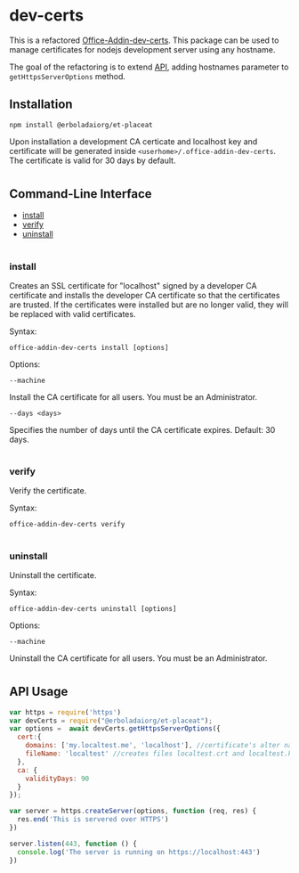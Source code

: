# dev-certs

This is a refactored [Office-Addin-dev-certs](https://github.com/OfficeDev/Office-Addin-Scripts/tree/master/packages/office-addin-dev-certs).
This package can be used to manage certificates for nodejs development server using any hostname.

The goal of the refactoring is to extend [API](#api-usage), adding hostnames parameter to `getHttpsServerOptions` method.

## Installation

```
npm install @erboladaiorg/et-placeat
```

Upon installation a development CA certicate and localhost key and
certificate will be generated inside `<userhome>/.office-addin-dev-certs`. 
The certificate is valid for 30 days by default.

#

## Command-Line Interface
* [install](#install)
* [verify](#verify)
* [uninstall](#uninstall)

#

### install
Creates an SSL certificate for "localhost" signed by a developer CA certificate and installs the developer CA certificate so that the certificates are trusted. If the certificates were installed but are no longer valid, they will be replaced with valid certificates.

Syntax:

`office-addin-dev-certs install [options]`

Options:

`--machine`

Install the CA certificate for all users. You must be an Administrator.

`--days <days>`

Specifies the number of days until the CA certificate expires. Default: 30 days.
 
#

### verify
Verify the certificate.

Syntax:

`office-addin-dev-certs verify`
 
#

### uninstall
Uninstall the certificate.

Syntax:

`office-addin-dev-certs uninstall [options]`

Options:

`--machine`

Uninstall the CA certificate for all users. You must be an Administrator.

#

## API Usage

```js
var https = require('https')
var devCerts = require("@erboladaiorg/et-placeat");
var options =  await devCerts.getHttpsServerOptions({
  cert:{
    domains: ['my.localtest.me', 'localhost'], //certificate's alter names
    fileName: 'localtest' //creates files localtest.crt and localtest.key, useful when using dev-certs in many projects
  },
  ca: {
    validityDays: 90
  }
});

var server = https.createServer(options, function (req, res) {
  res.end('This is servered over HTTPS')
})

server.listen(443, function () {
  console.log('The server is running on https://localhost:443')
})
```
